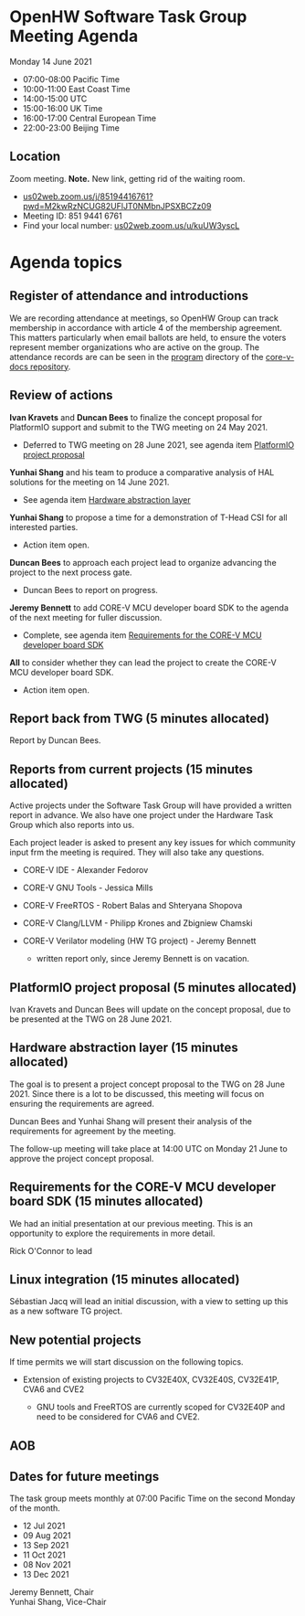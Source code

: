 # OpenHW Software Task Group Meeting Agenda

Monday 14 June 2021

- 07:00-08:00 Pacific Time
- 10:00-11:00 East Coast Time
- 14:00-15:00 UTC
- 15:00-16:00 UK Time
- 16:00-17:00 Central European Time
- 22:00-23:00 Beijing Time

## Location

Zoom meeting. **Note.** New link, getting rid of the waiting room.

- [us02web.zoom.us/j/85194416761?pwd=M2kwRzNCUG82UFlJT0NMbnJPSXBCZz09](https://us02web.zoom.us/j/85194416761?pwd=M2kwRzNCUG82UFlJT0NMbnJPSXBCZz09)
- Meeting ID: 851 9441 6761
- Find your local number: [us02web.zoom.us/u/kuUW3yscL](https://us02web.zoom.us/u/kuUW3yscL)

# Agenda topics

## Register of attendance and introductions

We are recording attendance at meetings, so OpenHW Group can track membership in accordance with article 4 of the membership agreement. This matters particularly when email ballots are held, to ensure the voters represent member organizations who are active on the group. The attendance records are can be seen in the [program](https://github.com/openhwgroup/core-v-docs/tree/master/program) directory of the [core-v-docs repository](https://github.com/openhwgroup/core-v-docs).

## Review of actions

**Ivan Kravets** and **Duncan Bees** to finalize the concept proposal for PlatformIO support and submit to the TWG meeting on 24 May 2021.

- Deferred to TWG meeting on 28 June 2021, see agenda item [PlatformIO project proposal](#platformio-project-proposal-5-minutes-allocated)

**Yunhai Shang** and his team to produce a comparative analysis of HAL
solutions for the meeting on 14 June 2021.

- See agenda item [Hardware abstraction layer](#hardware-abstraction-layer-15-minutes-allocated)

**Yunhai Shang** to propose a time for a demonstration of T-Head CSI for all interested parties.

- Action item open.

**Duncan Bees** to approach each project lead to organize advancing the project to the next process gate.

- Duncan Bees to report on progress.

**Jeremy Bennett** to add CORE-V MCU developer board SDK to the agenda of the next meeting for fuller discussion.

- Complete, see agenda item [Requirements for the CORE-V MCU developer board SDK](#requirements-for-the-core-v-mcu-developer-board-sdk-15-minutes-allocated)

**All** to consider whether they can lead the project to create the CORE-V MCU developer board SDK.

- Action item open.

## Report back from TWG (5 minutes allocated)

Report by Duncan Bees.

## Reports from current projects (15 minutes allocated)

Active projects under the Software Task Group will have provided a written report in advance. We also have one project under the Hardware Task Group which also reports into us.

Each project leader is asked to present any key issues for which community input frm the meeting is required. They will also take any questions.

- CORE-V IDE - Alexander Fedorov
- CORE-V GNU Tools - Jessica Mills
- CORE-V FreeRTOS - Robert Balas and Shteryana Shopova
- CORE-V Clang/LLVM - Philipp Krones and Zbigniew Chamski
- CORE-V Verilator modeling (HW TG project) - Jeremy Bennett

  - written report only, since Jeremy Bennett is on vacation.

## PlatformIO project proposal (5 minutes allocated)

Ivan Kravets and Duncan Bees will update on the concept proposal, due to be presented at the TWG on 28 June 2021.

## Hardware abstraction layer (15 minutes allocated)

The goal is to present a project concept proposal to the TWG on 28 June 2021.  Since there is a lot to be discussed, this meeting will focus on ensuring the requirements are agreed.

Duncan Bees and Yunhai Shang will present their analysis of the requirements for agreement by the meeting.

The follow-up meeting will take place at 14:00 UTC on Monday 21 June to approve the project concept proposal.

## Requirements for the CORE-V MCU developer board SDK (15 minutes allocated)

We had an initial presentation at our previous meeting.  This is an opportunity to explore the requirements in more detail.

Rick O'Connor to lead

## Linux integration (15 minutes allocated)

Sébastian Jacq will lead an initial discussion, with a view to setting up this as a new software TG project.

## New potential projects

If time permits we will start discussion on the following topics.

- Extension of existing projects to CV32E40X, CV32E40S, CV32E41P, CVA6 and CVE2

  - GNU tools and FreeRTOS are currently scoped for CV32E40P and need to be considered for CVA6 and CVE2.

## AOB

## Dates for future meetings

The task group meets monthly at 07:00 Pacific Time on the second Monday of the month.

- 12 Jul 2021
- 09 Aug 2021
- 13 Sep 2021
- 11 Oct 2021
- 08 Nov 2021
- 13 Dec 2021

Jeremy Bennett, Chair\
Yunhai Shang, Vice-Chair
